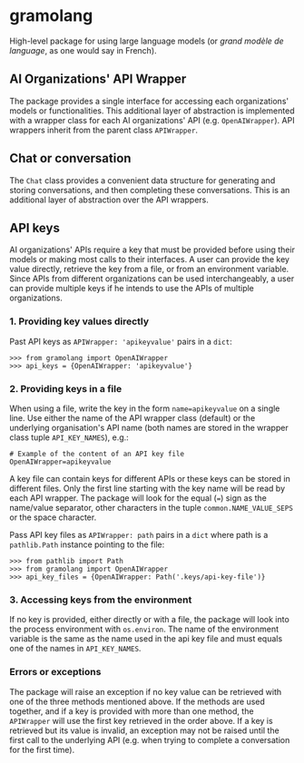 # gramolang
High-level package for using large language models (or _grand modèle de language_, as
one would say in French).


## AI Organizations' API Wrapper
The package provides a single interface for accessing each organizations' models
or functionalities. This additional layer of abstraction is implemented with a
wrapper class for each AI organizations' API (e.g. `OpenAIWrapper`). API
wrappers inherit from the parent class `APIWrapper`.


## Chat or conversation
The `Chat` class provides a convenient data structure for generating and storing
conversations, and then completing these conversations. This is an additional
layer of abstraction over the API wrappers.


## API keys
AI organizations' APIs require a key that must be provided before using their
models or making most calls to their interfaces. A user can provide the key
value directly, retrieve the key from a file, or from an environment variable.
Since APIs from different organizations can be used interchangeably, a user can
provide multiple keys if he intends to use the APIs of multiple organizations.

### 1. Providing key values directly
Past API keys as `APIWrapper: 'apikeyvalue'` pairs in a `dict`: 

    >>> from gramolang import OpenAIWrapper
    >>> api_keys = {OpenAIWrapper: 'apikeyvalue'}

### 2. Providing keys in a file
When using a file, write the key in the form `name=apikeyvalue` on a single
line. Use either the name of the API wrapper class (default) or the underlying
organisation's API name (both names are stored in the wrapper class tuple
`API_KEY_NAMES`), e.g.:

    # Example of the content of an API key file
    OpenAIWrapper=apikeyvalue

A key file can contain keys for different APIs or these keys can be stored in
different files. Only the first line starting with the key name will be read by
each API wrapper. The package will look for the equal (`=`) sign as the name/value
separator, other characters in the tuple `common.NAME_VALUE_SEPS` or the space
character.

Pass API key files as `APIWrapper: path` pairs in a `dict` where path is a `pathlib.Path`
instance pointing to the file:

    >>> from pathlib import Path
    >>> from gramolang import OpenAIWrapper 
    >>> api_key_files = {OpenAIWrapper: Path('.keys/api-key-file')}

### 3. Accessing keys from the environment
If no key is provided, either directly or with a file, the package will look
into the process environment with `os.environ`. The name of the environment
variable is the same as the name used in the api key file and must equals one
of the names in `API_KEY_NAMES`.

### Errors or exceptions
The package will raise an exception if no key value can be retrieved with one
of the three methods mentioned above. If the methods are used together, and if
a key is provided with more than one method, the `APIWrapper` will use the
first key retrieved in the order above. If a key is retrieved but its value is
invalid, an exception may not be raised until the first call to the underlying
API (e.g. when  trying to complete a conversation for the first time).
